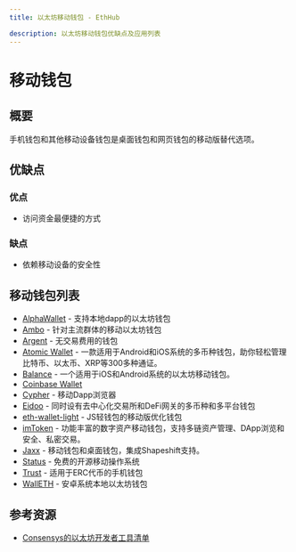 ```yaml
---
title: 以太坊移动钱包 - EthHub

description: 以太坊移动钱包优缺点及应用列表
---
```


# 移动钱包

## 概要

手机钱包和其他移动设备钱包是桌面钱包和网页钱包的移动版替代选项。

## 优缺点

### 优点

* 访问资金最便捷的方式

### 缺点

* 依赖移动设备的安全性

## 移动钱包列表
* [AlphaWallet](https://alphawallet.com/) - 支持本地dapp的以太坊钱包
* [Ambo](https://Ambo.io/) - 针对主流群体的移动以太坊钱包
* [Argent](https://www.argent.xyz/) - 无交易费用的钱包
* [Atomic Wallet](https://atomicwallet.io) - 一款适用于Android和iOS系统的多币种钱包，助你轻松管理比特币、以太币、XRP等300多种通证。
* [Balance](https://balance.io/) - 一个适用于iOS和Android系统的以太坊移动钱包。
* [Coinbase Wallet](https://wallet.coinbase.com/)
* [Cypher](https://www.cipherbrowser.com/) - 移动Dapp浏览器
* [Eidoo](https://eidoo.io/) - 同时设有去中心化交易所和DeFi网关的多币种和多平台钱包
* [eth-wallet-light](https://github.com/NoahZinsmeister/eth-wallet-light) - JS轻钱包的移动版优化钱包
* [imToken](https://token.im/) - 功能丰富的数字资产移动钱包，支持多链资产管理、DApp浏览和安全、私密交易。
* [Jaxx](https://jaxx.io) - 移动钱包和桌面钱包，集成Shapeshift支持。
* [Status](https://status.im/) - 免费的开源移动操作系统
* [Trust](https://trustwallet.com/) - 适用于ERC代币的手机钱包
* [WallETH](https://walleth.org) - 安卓系统本地以太坊钱包

## 参考资源

* [Consensys的以太坊开发者工具清单](https://github.com/ConsenSys/ethereum-developer-tools-list/blob/master/EcosystemResources.md)

